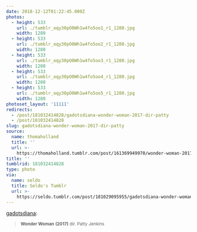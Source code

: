 ```yaml
---
date: 2018-12-12T01:22:45.000Z
photos:
  - height: 533
    url: ./tumblr_oqy30pO0Wh1w4fo5oo1_r1_1280.jpg
    width: 1280
  - height: 533
    url: ./tumblr_oqy30pO0Wh1w4fo5oo2_r1_1280.jpg
    width: 1280
  - height: 533
    url: ./tumblr_oqy30pO0Wh1w4fo5oo3_r1_1280.jpg
    width: 1280
  - height: 533
    url: ./tumblr_oqy30pO0Wh1w4fo5oo4_r1_1280.jpg
    width: 1280
  - height: 533
    url: ./tumblr_oqy30pO0Wh1w4fo5oo5_r1_1280.jpg
    width: 1280
photoset_layout: '11111'
redirects:
  - /post/181032414828/gadotsdiana-wonder-woman-2017-dir-patty
  - /post/181032414828
slug: gadotsdiana-wonder-woman-2017-dir-patty
source:
  name: thomaholland
  title: ''
  url: >-
    https://thomaholland.tumblr.com/post/161369949970/wonder-woman-2017-dir-patty-jenkins
title: ''
tumblrid: 181032414828
type: photo
via:
  name: seldo
  title: Seldo's Tumblr
  url: >-
    https://seldo.tumblr.com/post/181029095955/gadotsdiana-wonder-woman-2017-dir-patty
---
```

<p><a href="https://gadotsdiana.tumblr.com/post/161369949970/wonder-woman-2017-dir-patty-jenkins" class="tumblr_blog">gadotsdiana</a>:</p>

<blockquote><p><small><b>Wonder Woman</b> <b>(2017)</b> dir. Patty Jenkins</small><br/></p></blockquote>
